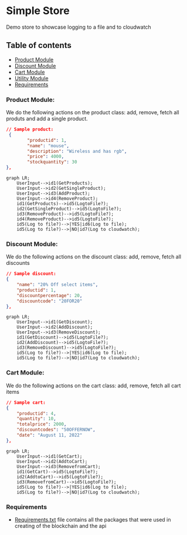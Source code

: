 # Simple Store 

Demo store to showcase logging to a file and to cloudwatch

## Table of contents

- [Product Module](#product-module)
- [Discount Module](#discount-module)
- [Cart Module](#cart-module)
- [Utility Module](#utility-module)
- [Requirements](#requirements)

### Product Module:
We do the following actions on the product class: add, remove, fetch all produts and add a single product.

```json
// Sample product:
 {
        "productid": 1,
        "name": "mouse",
        "description": "Wireless and has rgb",
        "price": 4000,
        "stockquantity": 30
},
```

```mermaid
graph LR;
    UserInput-->id1(GetProducts);
    UserInput-->id2(GetSingleProduct);
    UserInput-->id3(AddProduct);
    UserInput-->id4(RemoveProduct);
    id1(GetProducts)-->id5(LogtoFile?);
    id2(GetSingleProduct)-->id5(LogtoFile?);
    id3(RemoveProduct)-->id5(LogtoFile?);
    id4(RemoveProduct)-->id5(LogtoFile?);
    id5(Log to file?)-->|YES|id6(Log to file);
    id5(Log to file?)-->|NO|id7(Log to cloudwatch);
``` 
### Discount Module:
We do the following actions on the discount class: add, remove, fetch all discounts

```json
// Sample discount:
{
    "name": "20% Off select items",
    "productid": 1,
    "discountpercentage": 20,
    "discountcode": "20FOR20"
},
```

```mermaid
graph LR;
    UserInput-->id1(GetDiscount);
    UserInput-->id2(AddDiscount);
    UserInput-->id3(RemoveDiscount);
    id1(GetDiscount)-->id5(LogtoFile?);
    id2(AddDiscount)-->id5(LogtoFile?);
    id3(RemoveDiscount)-->id5(LogtoFile?);
    id5(Log to file?)-->|YES|id6(Log to file);
    id5(Log to file?)-->|NO|id7(Log to cloudwatch);
``` 

### Cart Module:
We do the following actions on the cart class: add, remove, fetch all cart items

```json
// Sample cart:
{
    "productid": 4,
    "quantity": 10,
    "totalprice": 2000,
    "discountcodes": "50OFFERNOW",
    "date": "August 11, 2022"
},
```
    
```mermaid
graph LR;
    UserInput-->id1(GetCart);
    UserInput-->id2(AddtoCart);
    UserInput-->id3(RemovefromCart);
    id1(GetCart)-->id5(LogtoFile?);
    id2(AddtoCart)-->id5(LogtoFile?);
    id3(RemovefromCart)-->id5(LogtoFile?);
    id5(Log to file?)-->|YES|id6(Log to file);
    id5(Log to file?)-->|NO|id7(Log to cloudwatch);
``` 

### Requirements
- [Requirements.txt](requirements.txt) file contains all the packages that were used in creating of the blockchain and the api
